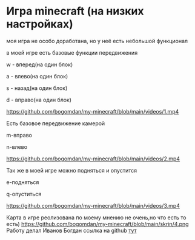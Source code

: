 
# Игра minecraft (на низких настройках)
моя игра не особо доработана, 
но у неё есть небольшой функционал


в моей игре есть базовые функции передвижения

w - вперед(на один блок)

a - влево(на один блок)

s - назад(на один блок)

d - вправо(на один блок)

https://github.com/bogomdan/my-minecraft/blob/main/videos/1.mp4

Есть базовое передвижение камерой 

m-вправо

n-влево

https://github.com/bogomdan/my-minecraft/blob/main/videos/2.mp4

Так же в моей игре можно подняться и опустится

e-подняться

q-опуститься
 
https://github.com/bogomdan/my-minecraft/blob/main/videos/3.mp4

Карта в игре реолизована по моему мнению не очень,но что есть то есть)
https://github.com/bogomdan/my-minecraft/blob/main/skrin/4.png
Работу делал Иванов Богдан ссылка на github [тут](https://github.com/bogomdan)







